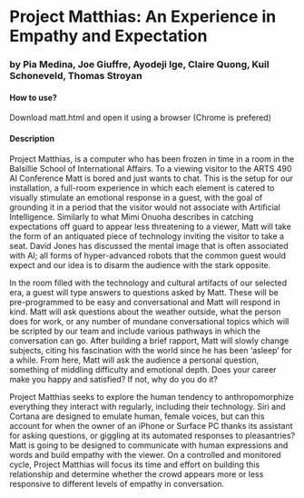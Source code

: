 # Project Matthias: An Experience in Empathy and Expectation
### by Pia Medina, Joe Giuffre, Ayodeji Ige, Claire Quong, Kuil Schoneveld, Thomas Stroyan 

#### How to use?

Download matt.html and open it using a browser (Chrome is prefered)

#### Description

Project Matthias, is a computer who has been frozen in time in a room in the Balsillie School of International Affairs. To a viewing visitor to the ARTS 490 AI Conference Matt is bored and just wants to chat. This is the setup for our installation, a full-room experience in which each element is catered to visually stimulate an emotional response in a guest, with the goal of grounding it in a period that the visitor would not associate with Artificial Intelligence. Similarly to what Mimi Onuoha describes in catching expectations off guard to appear less threatening to a viewer, Matt will take the form of an antiquated piece of technology inviting the visitor to take a seat. David Jones has discussed the mental image that is often associated with AI; all forms of hyper-advanced robots that the common guest would expect and our idea is to disarm the audience with the stark opposite.

In the room filled with the technology and cultural artifacts of our selected era, a guest will type answers to questions asked by Matt. These will be pre-programmed to be easy and conversational and Matt will respond in kind. Matt will ask questions about the weather outside, what the person does for work, or any number of mundane conversational topics which will be scripted by our team and include various pathways in which the conversation can go. After building a brief rapport, Matt will slowly change subjects, citing his fascination with the world since he has been ‘asleep’ for a while. From here, Matt will ask the audience a personal question, something of middling difficulty and emotional depth. Does your career make you happy and satisfied? If not, why do you do it? 

Project Matthias seeks to explore the human tendency to anthropomorphize everything they interact with regularly, including their technology. Siri and Cortana are designed to emulate human, female voices, but can this account for when the owner of an iPhone or Surface PC thanks its assistant for asking questions, or giggling at its automated responses to pleasantries? Matt is going to be designed to communicate with human expressions and words and build empathy with the viewer. On a controlled and monitored cycle, Project Matthias will focus its time and effort on building this relationship and determine whether the crowd appears more or less responsive to different levels of empathy in conversation.
